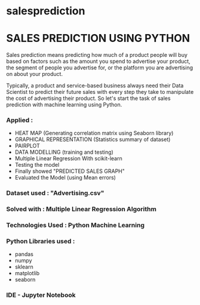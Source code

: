 # salesprediction
# SALES PREDICTION USING PYTHON

Sales prediction means predicting how much of a product people will buy based on factors such as the amount you spend to advertise your product, the segment of people you advertise for, or the platform you are advertising on about your product.

Typically, a product and service-based business always need their Data Scientist to predict their future sales with every step they take to manipulate the cost of advertising their product. So let's start the task of sales prediction with machine learning using Python.

### Applied :

- HEAT MAP (Generating correlation matrix using Seaborn library)
- GRAPHICAL REPRESENTATION (Statistics summary of dataset)
- PAIRPLOT
- DATA MODELLING (training and testing)
- Multiple Linear Regression With scikit-learn
- Testing the model
- Finally showed "PREDICTED SALES GRAPH"
- Evaluated the Model (using Mean errors)

### Dataset used : "Advertising.csv" 

### Solved with : Multiple Linear Regression Algorithm

### Technologies Used : Python Machine Learning

### Python Libraries used :

- pandas
- numpy
- sklearn
- matplotlib
- seaborn

### IDE - Jupyter Notebook
